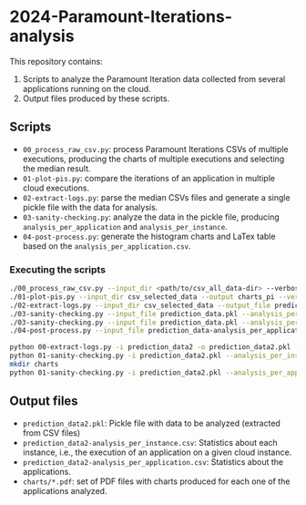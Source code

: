 # 2024-Paramount-Iterations-analysis

This repository contains:

1) Scripts to analyze the Paramount Iteration data collected from several applications running on the cloud.
2) Output files produced by these scripts.

## Scripts

- `00_process_raw_csv.py`: process Paramount Iterations CSVs of multiple executions, producing the charts of multiple executions and selecting the median result.
- `01-plot-pis.py`: compare the iterations of an application in multiple cloud executions.
- `02-extract-logs.py`: parse the median CSVs files and generate a single pickle file with the data for analysis.
- `03-sanity-checking.py`: analyze the data in the pickle file, producing `analysis_per_application` and `analysis_per_instance`.
- `04-post-process.py`: generate the histogram charts and LaTex table based on the `analysis_per_application.csv`.

### Executing the scripts

```sh
./00_process_raw_csv.py --input_dir <path/to/csv_all_data-dir> --verbosity 3 --csv_data_dir csv_selected_data --charts_dir charts_mult-exec
./01-plot-pis.py --input_dir csv_selected_data --output charts_pi --verbosity 3
./02-extract-logs.py --input_dir csv_selected_data --output_file prediction_data.pkl --verbosity 3
./03-sanity-checking.py --input_file prediction_data.pkl --analysis_per_instance > prediction_data-analysis_per_instance.csv
./03-sanity-checking.py --input_file prediction_data.pkl --analysis_per_application --application_charts_dir charts > prediction_data-analysis_per_application.csv
./04-post-process.py --input_file prediction_data-analysis_per_application.csv --verbosity 3 --generate_histogram --generate_latex

python 00-extract-logs.py -i prediction_data2 -o prediction_data2.pkl -v 2
python 01-sanity-checking.py -i prediction_data2.pkl --analysis_per_instance > prediction_data2-analysis_per_instance.csv
mkdir charts
python 01-sanity-checking.py -i prediction_data2.pkl --analysis_per_application --application_charts_dir charts > prediction_data2-analysis_per_application.csv
```

## Output files

- `prediction_data2.pkl`: Pickle file with data to be analyzed (extracted from CSV files)
- `prediction_data2-analysis_per_instance.csv`: Statistics about each instance, i.e., the execution of an application on a given cloud instance.
- `prediction_data2-analysis_per_application.csv`: Statistics about the applications.
- `charts/*.pdf`: set of PDF files with charts produced for each one of the applications analyzed.
